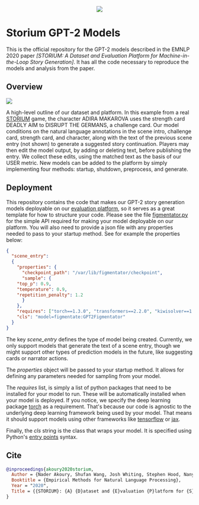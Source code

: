 <div align="center">
  <img src="https://storium.cs.umass.edu/static/figment.svg">
</div>

# Storium GPT-2 Models

This is the official repository for the GPT-2 models described in the EMNLP
2020 paper *[STORIUM: A Dataset and Evaluation Platform for Machine-in-the-Loop
Story Generation]*. It has all the code necessary to reproduce the models and
analysis from the paper.

## Overview

<p>
<img src="https://storium.cs.umass.edu/static/overview.svg">
</p>

A high-level outline of our dataset and platform. In this example from a real
[STORIUM](https://storium.com/game/night-witches--2/act-1/scene-2) game, the
character ADIRA MAKAROVA uses the strength card DEADLY AIM to DISRUPT THE
GERMANS, a challenge card. Our model conditions on the natural language
annotations in the scene intro, challenge card, strength card, and character,
along with the text of the previous scene entry (not shown) to generate a
suggested story continuation. Players may then edit the model output, by adding
or deleting text, before publishing the entry. We collect these edits, using
the matched text as the basis of our USER metric. New models can be added to
the platform by simply implementing four methods: startup, shutdown,
preprocess, and generate.


## Deployment

This repository contains the code that makes our GPT-2 story generation models
deployable on our [evaluation platform](https://storium.cs.umass.edu), so it
serves as a great template for how to structure your code.  Please see the file
[figmentator.py](figmentator.py) for the simple API required for making your
model deployable on our platform. You will also need to provide a json file
with any properties needed to pass to your startup method. See for example the
properties below:


```json
{
  "scene_entry":
  {
    "properties": {
      "checkpoint_path": "/var/lib/figmentator/checkpoint",
      "sample": {
	"top_p": 0.9,
	"temperature": 0.9,
	"repetition_penalty": 1.2
      }
    },
    "requires": ["torch==1.3.0", "transformers==2.2.0", "kiwisolver==1.1.0"],
    "cls": "model=figmentate:GPT2Figmentator"
  }
}
```

The key *scene_entry* defines the type of model being created. Currently, we
only support models that generate the text of a scene entry, though we might
support other types of prediction models in the future, like suggesting cards
or narrator actions.

The *properties* object will be passed to your startup method. It allows for
defining any parameters needed for sampling from your model.

The *requires* list, is simply a list of python packages that need to be
installed for your model to run. These will be automatically installed when
your model is deployed. If you notice, we specify the deep learning package
[torch](https://pytorch.org) as a requirement. That's because our code is
agnostic to the underlying deep learning framework being used by your model.
That means it should support models using other frameworks like
[tensorflow](https://tensorflow.org) or [jax](https://github.com/google/jax).

Finally, the *cls* string is the class that wraps your model. It is specified
using Python's [entry
points](https://packaging.python.org/specifications/entry-points/#data-model)
syntax.

## Cite

```bibtex
@inproceedings{akoury2020storium,
  Author = {Nader Akoury, Shufan Wang, Josh Whiting, Stephen Hood, Nanyun Peng and Mohit Iyyer},
  Booktitle = {Empirical Methods for Natural Language Processing},
  Year = "2020",
  Title = {{STORIUM}: {A} {D}ataset and {E}valuation {P}latform for {S}tory {G}eneration}
}
```
